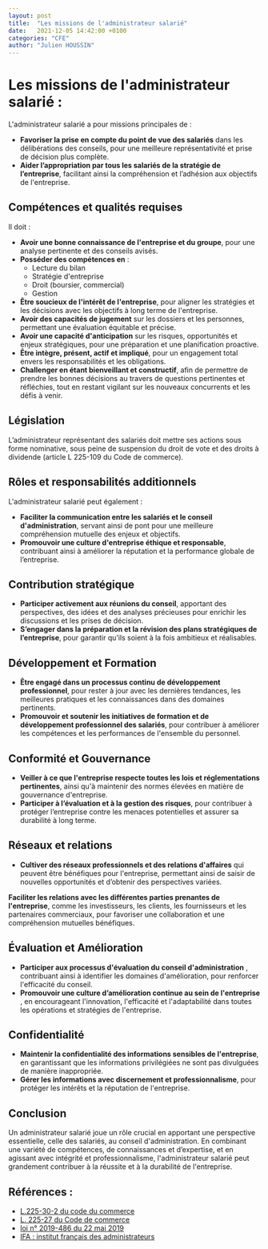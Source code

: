 ```yaml
---
layout: post
title:  "Les missions de l'administrateur salarié"
date:   2021-12-05 14:42:00 +0100
categories: "CFE"
author: "Julien HOUSSIN"
---
```

# Les missions de l'administrateur salarié :

L'administrateur salarié a pour missions principales de :

- **Favoriser la prise en compte du point de vue des salariés** dans les délibérations des conseils, pour une meilleure représentativité et prise de décision plus complète.
- **Aider l’appropriation par tous les salariés de la stratégie de l’entreprise**, facilitant ainsi la compréhension et l’adhésion aux objectifs de l'entreprise.

## Compétences et qualités requises

Il doit :

- **Avoir une bonne connaissance de l'entreprise et du groupe**, pour une analyse pertinente et des conseils avisés.
- **Posséder des compétences en** :
    - Lecture du bilan
    - Stratégie d'entreprise
    - Droit (boursier, commercial)
    - Gestion
- **Être soucieux de l'intérêt de l'entreprise**, pour aligner les stratégies et les décisions avec les objectifs à long terme de l'entreprise.
- **Avoir des capacités de jugement** sur les dossiers et les personnes, permettant une évaluation équitable et précise.
- **Avoir une capacité d'anticipation** sur les risques, opportunités et enjeux stratégiques, pour une préparation et une planification proactive.
- **Être intègre, présent, actif et impliqué**, pour un engagement total envers les responsabilités et les obligations.
- **Challenger en étant bienveillant et constructif**, afin de permettre de prendre les bonnes décisions au travers de questions pertinentes et réfléchies, tout en restant vigilant sur les nouveaux concurrents et les défis à venir.

## Législation

L’administrateur représentant des salariés doit mettre ses actions sous forme nominative, sous peine de suspension du droit de vote et des droits à dividende (article L 225-109 du Code de commerce).

## Rôles et responsabilités additionnels

L'administrateur salarié peut également :

- **Faciliter la communication entre les salariés et le conseil d'administration**, servant ainsi de pont pour une meilleure compréhension mutuelle des enjeux et objectifs.
- **Promouvoir une culture d'entreprise éthique et responsable**, contribuant ainsi à améliorer la réputation et la performance globale de l’entreprise.
  
## Contribution stratégique

- **Participer activement aux réunions du conseil**, apportant des perspectives, des idées et des analyses précieuses pour enrichir les discussions et les prises de décision.
- **S’engager dans la préparation et la révision des plans stratégiques de l’entreprise**, pour garantir qu’ils soient à la fois ambitieux et réalisables.

## Développement et Formation

- **Être engagé dans un processus continu de développement professionnel**, pour rester à jour avec les dernières tendances, les meilleures pratiques et les connaissances dans des domaines pertinents.
- **Promouvoir et soutenir les initiatives de formation et de développement professionnel des salariés**, pour contribuer à améliorer les compétences et les performances de l'ensemble du personnel.

## Conformité et Gouvernance

- **Veiller à ce que l'entreprise respecte toutes les lois et réglementations pertinentes**, ainsi qu'à maintenir des normes élevées en matière de gouvernance d'entreprise.
- **Participer à l’évaluation et à la gestion des risques**, pour contribuer à protéger l’entreprise contre les menaces potentielles et assurer sa durabilité à long terme.

## Réseaux et relations

- **Cultiver des réseaux professionnels et des relations d'affaires** qui peuvent être bénéfiques pour l'entreprise, permettant ainsi de saisir de nouvelles opportunités et d’obtenir des perspectives variées.

**Faciliter les relations avec les différentes parties prenantes de l'entreprise**, comme les investisseurs, les clients, les fournisseurs et les partenaires commerciaux, pour favoriser une collaboration et une compréhension mutuelles bénéfiques.

## Évaluation et Amélioration

- **Participer aux processus d'évaluation du conseil d'administration** , contribuant ainsi à identifier les domaines d'amélioration, pour renforcer l'efficacité du conseil.
- **Promouvoir une culture d’amélioration continue au sein de l'entreprise** , en encourageant l'innovation, l'efficacité et l'adaptabilité dans toutes les opérations et stratégies de l'entreprise.

## Confidentialité

- **Maintenir la confidentialité des informations sensibles de l'entreprise**, en garantissant que les informations privilégiées ne sont pas divulguées de manière inappropriée.
- **Gérer les informations avec discernement et professionnalisme**, pour protéger les intérêts et la réputation de l'entreprise.

## Conclusion

Un administrateur salarié joue un rôle crucial en apportant une perspective essentielle, celle des salariés, au conseil d'administration. En combinant une variété de compétences, de connaissances et d’expertise, et en agissant avec intégrité et professionnalisme, l'administrateur salarié peut grandement contribuer à la réussite et à la durabilité de l'entreprise.

## Références :
- [L.225-30-2 du code du commerce](https://www.legifrance.gouv.fr/codes/article_lc/LEGIARTI000038597011)
- [L. 225-27 du Code de commerce](https://www.legifrance.gouv.fr/codes/article_lc/LEGIARTI000042339606)
- [loi n° 2019-486 du 22 mai 2019](https://www.legifrance.gouv.fr/loda/id/JORFTEXT000038496102/)
- [IFA : institut français des administrateurs](https://www.ifa-asso.com/)